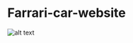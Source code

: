 # Farrari-car-website
![alt text](https://raw.githubusercontent.com/username/projectname/branch/path/to/img.png)
